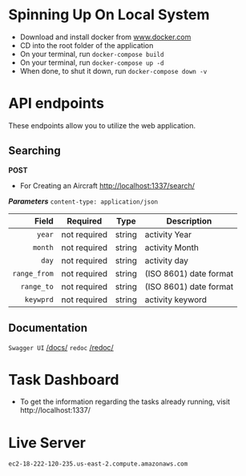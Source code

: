 # Spinning Up On Local System
- Download  and install docker from www.docker.com
- CD into the root folder of the application
- On your terminal, run `docker-compose build`
- On your terminal, run `docker-compose up -d`
- When done, to shut it down, run `docker-compose down -v`

# API endpoints
These endpoints allow you to utilize the web application.

## Searching

**POST**
- For Creating an Aircraft
[http://localhost:1337/search/](#search)

***Parameters***
`content-type: application/json`

|     Field     |   Required   |   Type   | Description                   |
| -------------:|:------------:|:--------:|-------------------------------|
|     `year`    | not required |  string  | activity Year                 |
|    `month`    | not required |  string  | activity Month                |
|     `day`     | not required |  string  | activity day                  |
|  `range_from` | not required |  string  | (ISO 8601) date format        |
|   `range_to`  | not required |  string  | (ISO 8601) date format        |
|   `keywprd`   | not required |  string  | activity keyword              |


## Documentation
`Swagger UI` [/docs/](#schema/swagger-ui/)
`redoc` [/redoc/](#schema/redoc/)

# Task Dashboard
* To get the information regarding the tasks already running, visit
http://localhost:1337/

# Live Server
`ec2-18-222-120-235.us-east-2.compute.amazonaws.com`